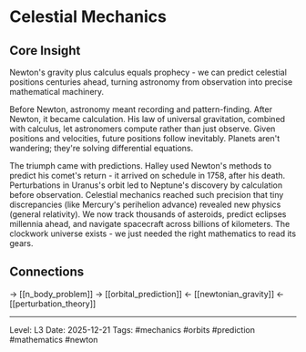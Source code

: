 # Celestial Mechanics

## Core Insight
Newton's gravity plus calculus equals prophecy - we can predict celestial positions centuries ahead, turning astronomy from observation into precise mathematical machinery.

Before Newton, astronomy meant recording and pattern-finding. After Newton, it became calculation. His law of universal gravitation, combined with calculus, let astronomers compute rather than just observe. Given positions and velocities, future positions follow inevitably. Planets aren't wandering; they're solving differential equations.

The triumph came with predictions. Halley used Newton's methods to predict his comet's return - it arrived on schedule in 1758, after his death. Perturbations in Uranus's orbit led to Neptune's discovery by calculation before observation. Celestial mechanics reached such precision that tiny discrepancies (like Mercury's perihelion advance) revealed new physics (general relativity). We now track thousands of asteroids, predict eclipses millennia ahead, and navigate spacecraft across billions of kilometers. The clockwork universe exists - we just needed the right mathematics to read its gears.

## Connections
→ [[n_body_problem]]
→ [[orbital_prediction]]
← [[newtonian_gravity]]
← [[perturbation_theory]]

---
Level: L3
Date: 2025-12-21
Tags: #mechanics #orbits #prediction #mathematics #newton